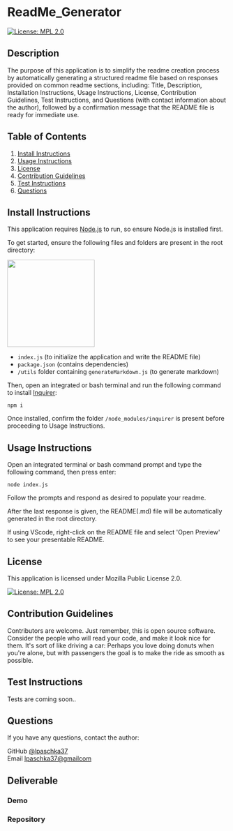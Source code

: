 # ReadMe_Generator

[![License: MPL 2.0](https://img.shields.io/badge/License-MPL%202.0-brightgreen.svg)](https://opensource.org/licenses/MPL-2.0)

## Description

The purpose of this application is to simplify the readme creation process by automatically generating a structured readme file based on responses provided on common readme sections, including: Title, Description, Installation Instructions, Usage Instructions, License, Contribution Guidelines, Test Instructions, and Questions (with contact information about the author), followed by a confirmation message that the README file is ready for immediate use.
      
## Table of Contents
1. [Install Instructions](#install-instructions)
2. [Usage Instructions](#usage-instructions)
3. [License](#license)
4. [Contribution Guidelines](#contribution-guidelines)
5. [Test Instructions](#test-instructions)
6. [Questions](#questions)

## Install Instructions

This application requires [Node.js](https://nodejs.org/en/) to run, so ensure Node.js is installed first.  

To get started, ensure the following files and folders are present in the root directory: 
  

<img src="/assets/" width="200" alt="">

  
* ```index.js``` (to initialize the application and write the README file)
* ```package.json``` (contains dependencies)
* ```/utils``` folder containing ```generateMarkdown.js``` (to generate markdown)

Then, open an integrated or bash terminal and run the following command to install [Inquirer](https://www.npmjs.com/package/inquirer):

    npm i  

Once installed, confirm the folder ```/node_modules/inquirer``` is present before proceeding to Usage Instructions.
 
## Usage Instructions

Open an integrated terminal or bash command prompt and type the following command, then press enter: 

    node index.js

Follow the prompts and respond as desired to populate your readme.  

After the last response is given, the README(.md) file will be automatically generated in the root directory.  

If using VScode, right-click on the README file and select 'Open Preview' to see your presentable README.

## License
  
This application is licensed under Mozilla Public License 2.0.

  [![License: MPL 2.0](https://img.shields.io/badge/License-MPL%202.0-brightgreen.svg)](https://opensource.org/licenses/MPL-2.0)

## Contribution Guidelines

Contributors are welcome. Just remember, this is open source software. Consider the people who will read your code, and make it look nice for them. It's sort of like driving a car: Perhaps you love doing donuts when you're alone, but with passengers the goal is to make the ride as smooth as possible.

## Test Instructions

Tests are coming soon..

## Questions

If you have any questions, contact the author:  

GitHub [@lpaschka37](https://github.com/lpaschka37)  
Email [lpaschka37@gmailcom](mailto:lpaschka37@gmail.com)

## Deliverable

### Demo



### Repository


